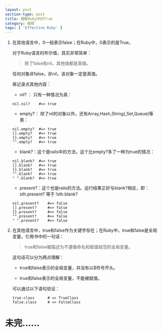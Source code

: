 ```yaml
---
layout: post
section-type: post
title: 理解Ruby中的True
category: 编程
tags: [ 'Effective Ruby' ]
---
```


1.	在其他语言中，0一般表示false；在Ruby中，0表示的是True。
	
	对于Ruby语言的布尔值，其实非常简单：
	
	> 除了false和nil，其他值都是真值。
	
	任何对象非false，非nil，该对象一定是真值。
	
	再记录点其他内容：
	
	* nil? ： 只有一种情况为真：
		
		
	```
	nil.nil? 	#=> true
	```	
		
	* empty?： 除了nil的对象以外，还有Array,Hash,String(,Set,Queue)等类：
		
	```
	nil.empty? 	#=> true
	[].empty? 	#=> true
	{}.empty? 	#=> true
	"".empty? 	#=> true
	```
	
	* blank?：这个是rails中的方法。这个比empty?多了一种为true的情况：
		
	```
	nil.blank? 	#=> true
	[].blank? 	#=> true
	{}.blank? 	#=> true
	"".blank?	#=> true
	" ".blank? 	#=> true
	```
		
	* present?：这个也是rails的方法。运行结果正好与blank?相反，即：sth.present? 等于 !sth.blank?
		
	```
	nil.present? 	#=> false
	[].present? 	#=> false
	{}.present? 	#=> false
	"".present?		#=> false
	" ".present? 	#=> false
	```
	
2.	在其他语言中，true和false作为关键字存在；在Ruby中，true和false是全局变量，引用书中的一句话：

	> true和false被描述为不遵循命名和赋值规范的全局变量。
	
	这句话可以分为两点理解：
	
	* true和false表示的全局变量，并没有以$符号开头。
	
	* true和false表示的全局变量，不能被赋值。
	
	
	可以通过以下语句验证：
	
	```
	true.class 		# => TrueClass
	false.class		# => FalseClass
	```
	

	
	
# 未完……